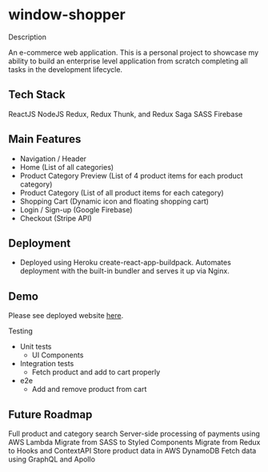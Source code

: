 # window-shopper

Description

An e-commerce web application. This is a personal project to showcase my ability to build an enterprise level application from scratch completing all tasks in the development lifecycle.


## Tech Stack
ReactJS
NodeJS
Redux, Redux Thunk, and Redux Saga
SASS
Firebase

## Main Features
- Navigation / Header
- Home (List of all categories)
- Product Category Preview (List of 4 product items for each product category)
- Product Category (List of all product items for each category)
- Shopping Cart (Dynamic icon and floating shopping cart)
- Login / Sign-up (Google Firebase)
- Checkout (Stripe API)


## Deployment
- Deployed using Heroku create-react-app-buildpack. Automates deployment with the built-in bundler and serves it up via Nginx.

## Demo
Please see deployed website [here](https://window-shopper-live.herokuapp.com/).


Testing
- Unit tests
  - UI Components
- Integration tests
  - Fetch product and add to cart properly
- e2e
  - Add and remove product from cart



## Future Roadmap

Full product and category search
Server-side processing of payments using AWS Lambda
Migrate from SASS to Styled Components
Migrate from Redux to Hooks and ContextAPI
Store product data in AWS DynamoDB
Fetch data using GraphQL and Apollo
